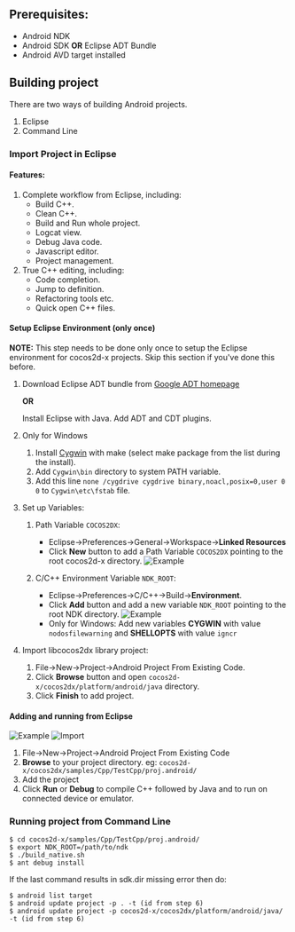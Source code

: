 ## Prerequisites:

* Android NDK
* Android SDK **OR** Eclipse ADT Bundle
* Android AVD target installed

## Building project

There are two ways of building Android projects.

1. Eclipse
2. Command Line

### Import Project in Eclipse

#### Features:

1. Complete workflow from Eclipse, including:
	* Build C++.
	* Clean C++.
	* Build and Run whole project.
	* Logcat view.
	* Debug Java code.
	* Javascript editor.
	* Project management.
2. True C++ editing, including:
	* Code completion. 
	* Jump to definition.
	* Refactoring tools etc. 
	* Quick open C++ files.


#### Setup Eclipse Environment (only once)


**NOTE:** This step needs to be done only once to setup the Eclipse environment for cocos2d-x projects. Skip this section if you've done this before.

1. Download Eclipse ADT bundle from [Google ADT homepage](http://developer.android.com/sdk/index.html)

   **OR**

   Install Eclipse with Java. Add ADT and CDT plugins.

2. Only for Windows
    1. Install [Cygwin](http://www.cygwin.com/) with make (select make package from the list during the install).
    2. Add `Cygwin\bin` directory to system PATH variable.
    3. Add this line `none /cygdrive cygdrive binary,noacl,posix=0,user 0 0` to `Cygwin\etc\fstab` file.
   
3. Set up Variables: 
	1. Path Variable `COCOS2DX`: 
		* Eclipse->Preferences->General->Workspace->**Linked Resources**
		* Click **New** button to add a Path Variable `COCOS2DX` pointing to the root cocos2d-x directory.
		![Example](https://lh5.googleusercontent.com/-oPpk9kg3e5w/UUOYlq8n7aI/AAAAAAAAsdQ/zLA4eghBH9U/s400/cocos2d-x-eclipse-vars.png)

	2. C/C++ Environment Variable `NDK_ROOT`: 
		* Eclipse->Preferences->C/C++->Build->**Environment**.
		* Click **Add** button and add a new variable `NDK_ROOT` pointing to the root NDK directory.
		![Example](https://lh3.googleusercontent.com/-AVcY8IAT0_g/UUOYltoRobI/AAAAAAAAsdM/22D2J9u3sig/s400/cocos2d-x-eclipse-ndk.png)
		* Only for Windows: Add new variables **CYGWIN** with value `nodosfilewarning` and **SHELLOPTS** with value `igncr`
		
4. Import libcocos2dx library project:
	1. File->New->Project->Android Project From Existing Code.
	2. Click **Browse** button and open `cocos2d-x/cocos2dx/platform/android/java` directory.
	3. Click **Finish** to add project.
	
#### Adding and running from Eclipse

![Example](https://lh3.googleusercontent.com/-SLBOu6e3QbE/UUOcOXYaGqI/AAAAAAAAsdo/tYBY2SylOSM/s288/cocos2d-x-eclipse-project-from-code.png) ![Import](https://lh5.googleusercontent.com/-XzC9Pn65USc/UUOcOTAwizI/AAAAAAAAsdk/4b6YM-oim9Y/s400/cocos2d-x-eclipse-import-project.png)

1. File->New->Project->Android Project From Existing Code
2. **Browse** to your project directory. eg: `cocos2d-x/cocos2dx/samples/Cpp/TestCpp/proj.android/`
3. Add the project 
4. Click **Run** or **Debug** to compile C++ followed by Java and to run on connected device or emulator.


### Running project from Command Line

    $ cd cocos2d-x/samples/Cpp/TestCpp/proj.android/
    $ export NDK_ROOT=/path/to/ndk
    $ ./build_native.sh
    $ ant debug install

If the last command results in sdk.dir missing error then do: 

    $ android list target
    $ android update project -p . -t (id from step 6)
    $ android update project -p cocos2d-x/cocos2dx/platform/android/java/ -t (id from step 6)
